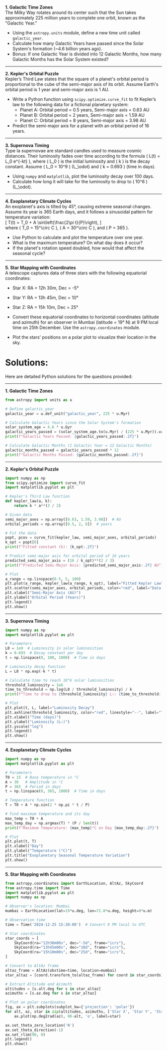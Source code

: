 

**1. Galactic Time Zones**  
The Milky Way rotates around its center such that the Sun takes approximately 225 million years to complete one orbit, known as the "Galactic Year."  

- Using the `astropy.units` module, define a new time unit called `galactic_year`.  
- Calculate how many Galactic Years have passed since the Solar System's formation (~4.6 billion years ago).  
- Bonus: If one Galactic Year is divided into 12 Galactic Months, how many Galactic Months has the Solar System existed?

---

**2. Kepler's Orbital Puzzle**  
Kepler’s Third Law states that the square of a planet's orbital period is proportional to the cube of the semi-major axis of its orbit. Assume Earth's orbital period is 1 year and semi-major axis is 1 AU.  

- Write a Python function using `scipy.optimize.curve_fit` to fit Kepler’s law to the following data for a fictional planetary system:  
  - Planet A: Orbital period = 0.5 years, Semi-major axis = 0.63 AU  
  - Planet B: Orbital period = 2 years, Semi-major axis = 1.59 AU  
  - Planet C: Orbital period = 8 years, Semi-major axis = 3.98 AU  
- Predict the semi-major axis for a planet with an orbital period of 16 years.

---

**3. Supernova Timing**  
Type Ia supernovae are standard candles used to measure cosmic distances. Their luminosity fades over time according to the formula \( L(t) = L_0 e^{-kt} \), where \( L_0 \) is the initial luminosity and \( k \) is the decay constant. Assume \( L_0 = 10^9 \) \(L_\odot\) and \( k = 0.693 \) (time in days).  

- Using `numpy` and `matplotlib`, plot the luminosity decay over 100 days.  
- Calculate how long it will take for the luminosity to drop to \( 10^6 \) \(L_\odot\).

---

**4. Exoplanetary Climate Cycles**  
An exoplanet's axis is tilted by 45°, causing extreme seasonal changes. Assume its year is 365 Earth days, and it follows a sinusoidal pattern for temperature variation:  
\[ T(t) = T_0 + A \sin\left(\frac{2\pi t}{P}\right), \]  
where \( T_0 = 15^\circ C \), \( A = 30^\circ C \), and \( P = 365 \).  

- Use Python to calculate and plot the temperature over one year.  
- What is the maximum temperature? On what day does it occur?  
- If the planet's rotation speed doubled, how would that affect the seasonal cycle?

---

**5. Star Mapping with Coordinates**  
A telescope captures data of three stars with the following equatorial coordinates:  
- Star X: RA = 12h 30m, Dec = -5°  
- Star Y: RA = 13h 45m, Dec = 10°  
- Star Z: RA = 15h 10m, Dec = 25°  

- Convert these equatorial coordinates to horizontal coordinates (altitude and azimuth) for an observer in Mumbai (latitude = 19° N) at 9 PM local time on 25th December. Use the `astropy.coordinates` module.  
- Plot the stars' positions on a polar plot to visualize their location in the sky.


# Solutions:

Here are detailed Python solutions for the questions provided:

---

**1. Galactic Time Zones**

```python
from astropy import units as u

# Define galactic_year
galactic_year = u.def_unit("galactic_year", 225 * u.Myr)

# Calculate Galactic Years since the Solar System's formation
solar_system_age = 4.6 * u.Gyr
galactic_years_passed = (solar_system_age.to(u.Myr) / (225 * u.Myr)).value
print(f"Galactic Years Passed: {galactic_years_passed:.2f}")

# Calculate Galactic Months (1 Galactic Year = 12 Galactic Months)
galactic_months_passed = galactic_years_passed * 12
print(f"Galactic Months Passed: {galactic_months_passed:.2f}")
```

---

**2. Kepler's Orbital Puzzle**

```python
import numpy as np
from scipy.optimize import curve_fit
import matplotlib.pyplot as plt

# Kepler's Third Law function
def kepler_law(a, k):
    return k * a**(3 / 2)

# Given data
semi_major_axes = np.array([0.63, 1.59, 3.98])  # AU
orbital_periods = np.array([0.5, 2, 8])  # years

# Fit the data
popt, pcov = curve_fit(kepler_law, semi_major_axes, orbital_periods)
k_opt = popt[0]
print(f"Fitted constant (k): {k_opt:.2f}")

# Predict semi-major axis for orbital period of 16 years
predicted_semi_major_axis = (16 / k_opt)**(2 / 3)
print(f"Predicted Semi-Major Axis: {predicted_semi_major_axis:.2f} AU")

# Plot
a_range = np.linspace(0.5, 5, 100)
plt.plot(a_range, kepler_law(a_range, k_opt), label="Fitted Kepler Law")
plt.scatter(semi_major_axes, orbital_periods, color="red", label="Data Points")
plt.xlabel("Semi-Major Axis (AU)")
plt.ylabel("Orbital Period (Years)")
plt.legend()
plt.show()
```

---

**3. Supernova Timing**

```python
import numpy as np
import matplotlib.pyplot as plt

# Parameters
L0 = 1e9  # Luminosity in solar luminosities
k = 0.693  # Decay constant per day
t = np.linspace(0, 100, 1000)  # Time in days

# Luminosity decay function
L = L0 * np.exp(-k * t)

# Calculate time to reach 10^6 solar luminosities
threshold_luminosity = 1e6
time_to_threshold = np.log(L0 / threshold_luminosity) / k
print(f"Time to drop to {threshold_luminosity} L☉: {time_to_threshold:.2f} days")

# Plot
plt.plot(t, L, label="Luminosity Decay")
plt.axhline(threshold_luminosity, color="red", linestyle="--", label="Threshold")
plt.xlabel("Time (days)")
plt.ylabel("Luminosity (L☉)")
plt.yscale("log")
plt.legend()
plt.show()
```

---

**4. Exoplanetary Climate Cycles**

```python
import numpy as np
import matplotlib.pyplot as plt

# Parameters
T0 = 15  # Base temperature in °C
A = 30   # Amplitude in °C
P = 365  # Period in days
t = np.linspace(0, 365, 1000)  # Time in days

# Temperature function
T = T0 + A * np.sin(2 * np.pi * t / P)

# Find maximum temperature and its day
max_temp = T0 + A
max_temp_day = np.argmax(T) * (P / len(t))
print(f"Maximum Temperature: {max_temp}°C on Day {max_temp_day:.2f}")

# Plot
plt.plot(t, T)
plt.xlabel("Day")
plt.ylabel("Temperature (°C)")
plt.title("Exoplanetary Seasonal Temperature Variation")
plt.show()
```

---

**5. Star Mapping with Coordinates**

```python
from astropy.coordinates import EarthLocation, AltAz, SkyCoord
from astropy.time import Time
import matplotlib.pyplot as plt
import numpy as np

# Observer's location: Mumbai
mumbai = EarthLocation(lat=19*u.deg, lon=72.8*u.deg, height=0*u.m)

# Observation time
time = Time('2024-12-25 15:30:00')  # Convert 9 PM local to UTC

# Star coordinates
star_coords = [
    SkyCoord(ra="12h30m00s", dec="-5d", frame="icrs"),
    SkyCoord(ra="13h45m00s", dec="10d", frame="icrs"),
    SkyCoord(ra="15h10m00s", dec="25d", frame="icrs"),
]

# Convert to AltAz frame
altaz_frame = AltAz(obstime=time, location=mumbai)
star_altaz = [coord.transform_to(altaz_frame) for coord in star_coords]

# Extract Altitude and Azimuth
altitudes = [s.alt.deg for s in star_altaz]
azimuths = [s.az.deg for s in star_altaz]

# Plot on polar coordinates
fig, ax = plt.subplots(subplot_kw={'projection': 'polar'})
for alt, az, star in zip(altitudes, azimuths, ['Star X', 'Star Y', 'Star Z']):
    ax.plot(np.deg2rad(az), 90-alt, 'o', label=star)

ax.set_theta_zero_location('N')
ax.set_theta_direction(-1)
ax.set_rlim(90, 0)
plt.legend()
plt.show()
```
